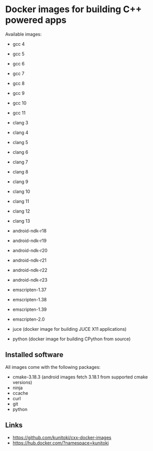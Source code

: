 # Docker images for building C++ powered apps

Available images:
- gcc 4
- gcc 5
- gcc 6
- gcc 7
- gcc 8
- gcc 9
- gcc 10
- gcc 11

- clang 3
- clang 4
- clang 5
- clang 6
- clang 7
- clang 8
- clang 9
- clang 10
- clang 11
- clang 12
- clang 13

- android-ndk-r18
- android-ndk-r19
- android-ndk-r20
- android-ndk-r21
- android-ndk-r22
- android-ndk-r23

- emscripten-1.37
- emscripten-1.38
- emscripten-1.39
- emscripten-2.0

- juce (docker image for building JUCE X11 applications)
- python (docker image for building CPython from source)

## Installed software
All images come with the following packages:
- cmake-3.18.3 (android images fetch 3.18.1 from supported cmake versions)
- ninja
- ccache
- curl
- git
- python

## Links

- https://github.com/kunitoki/cxx-docker-images
- https://hub.docker.com/?namespace=kunitoki
